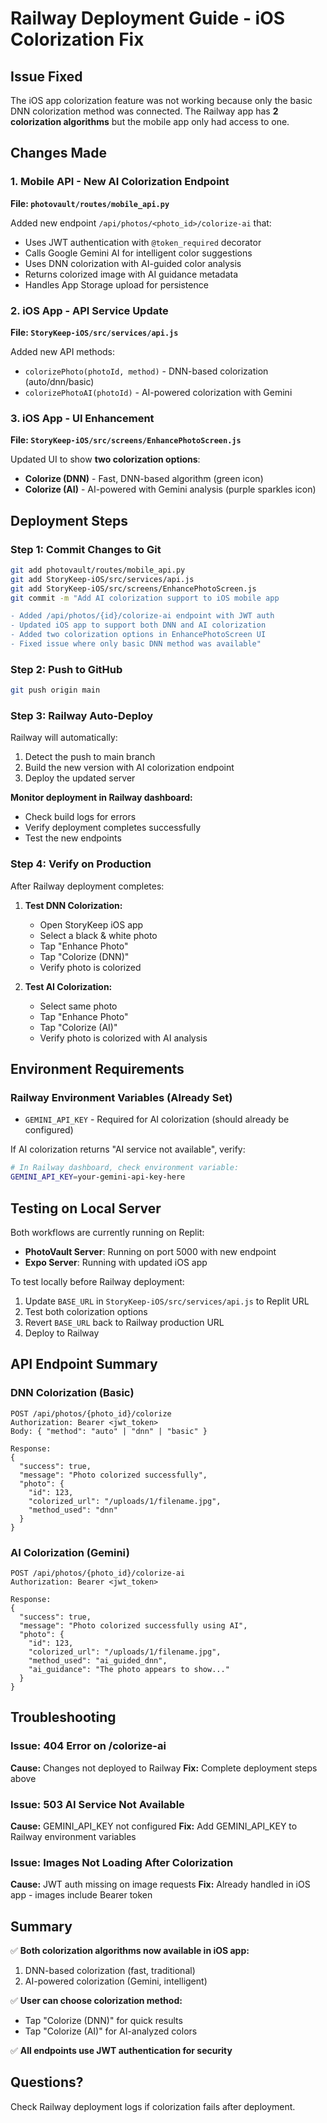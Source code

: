 # Railway Deployment Guide - iOS Colorization Fix

## Issue Fixed
The iOS app colorization feature was not working because only the basic DNN colorization method was connected. The Railway app has **2 colorization algorithms** but the mobile app only had access to one.

## Changes Made

### 1. Mobile API - New AI Colorization Endpoint
**File: `photovault/routes/mobile_api.py`**

Added new endpoint `/api/photos/<photo_id>/colorize-ai` that:
- Uses JWT authentication with `@token_required` decorator
- Calls Google Gemini AI for intelligent color suggestions
- Uses DNN colorization with AI-guided color analysis
- Returns colorized image with AI guidance metadata
- Handles App Storage upload for persistence

### 2. iOS App - API Service Update
**File: `StoryKeep-iOS/src/services/api.js`**

Added new API methods:
- `colorizePhoto(photoId, method)` - DNN-based colorization (auto/dnn/basic)
- `colorizePhotoAI(photoId)` - AI-powered colorization with Gemini

### 3. iOS App - UI Enhancement
**File: `StoryKeep-iOS/src/screens/EnhancePhotoScreen.js`**

Updated UI to show **two colorization options**:
- **Colorize (DNN)** - Fast, DNN-based algorithm (green icon)
- **Colorize (AI)** - AI-powered with Gemini analysis (purple sparkles icon)

## Deployment Steps

### Step 1: Commit Changes to Git
```bash
git add photovault/routes/mobile_api.py
git add StoryKeep-iOS/src/services/api.js
git add StoryKeep-iOS/src/screens/EnhancePhotoScreen.js
git commit -m "Add AI colorization support to iOS mobile app

- Added /api/photos/{id}/colorize-ai endpoint with JWT auth
- Updated iOS app to support both DNN and AI colorization
- Added two colorization options in EnhancePhotoScreen UI
- Fixed issue where only basic DNN method was available"
```

### Step 2: Push to GitHub
```bash
git push origin main
```

### Step 3: Railway Auto-Deploy
Railway will automatically:
1. Detect the push to main branch
2. Build the new version with AI colorization endpoint
3. Deploy the updated server

**Monitor deployment in Railway dashboard:**
- Check build logs for errors
- Verify deployment completes successfully
- Test the new endpoints

### Step 4: Verify on Production
After Railway deployment completes:

1. **Test DNN Colorization:**
   - Open StoryKeep iOS app
   - Select a black & white photo
   - Tap "Enhance Photo"
   - Tap "Colorize (DNN)"
   - Verify photo is colorized

2. **Test AI Colorization:**
   - Select same photo
   - Tap "Enhance Photo"
   - Tap "Colorize (AI)"
   - Verify photo is colorized with AI analysis

## Environment Requirements

### Railway Environment Variables (Already Set)
- `GEMINI_API_KEY` - Required for AI colorization (should already be configured)

If AI colorization returns "AI service not available", verify:
```bash
# In Railway dashboard, check environment variable:
GEMINI_API_KEY=your-gemini-api-key-here
```

## Testing on Local Server

Both workflows are currently running on Replit:
- **PhotoVault Server**: Running on port 5000 with new endpoint
- **Expo Server**: Running with updated iOS app

To test locally before Railway deployment:
1. Update `BASE_URL` in `StoryKeep-iOS/src/services/api.js` to Replit URL
2. Test both colorization options
3. Revert `BASE_URL` back to Railway production URL
4. Deploy to Railway

## API Endpoint Summary

### DNN Colorization (Basic)
```
POST /api/photos/{photo_id}/colorize
Authorization: Bearer <jwt_token>
Body: { "method": "auto" | "dnn" | "basic" }

Response:
{
  "success": true,
  "message": "Photo colorized successfully",
  "photo": {
    "id": 123,
    "colorized_url": "/uploads/1/filename.jpg",
    "method_used": "dnn"
  }
}
```

### AI Colorization (Gemini)
```
POST /api/photos/{photo_id}/colorize-ai
Authorization: Bearer <jwt_token>

Response:
{
  "success": true,
  "message": "Photo colorized successfully using AI",
  "photo": {
    "id": 123,
    "colorized_url": "/uploads/1/filename.jpg",
    "method_used": "ai_guided_dnn",
    "ai_guidance": "The photo appears to show..."
  }
}
```

## Troubleshooting

### Issue: 404 Error on /colorize-ai
**Cause:** Changes not deployed to Railway
**Fix:** Complete deployment steps above

### Issue: 503 AI Service Not Available
**Cause:** GEMINI_API_KEY not configured
**Fix:** Add GEMINI_API_KEY to Railway environment variables

### Issue: Images Not Loading After Colorization
**Cause:** JWT auth missing on image requests
**Fix:** Already handled in iOS app - images include Bearer token

## Summary

✅ **Both colorization algorithms now available in iOS app:**
1. DNN-based colorization (fast, traditional)
2. AI-powered colorization (Gemini, intelligent)

✅ **User can choose colorization method:**
- Tap "Colorize (DNN)" for quick results
- Tap "Colorize (AI)" for AI-analyzed colors

✅ **All endpoints use JWT authentication for security**

## Questions?
Check Railway deployment logs if colorization fails after deployment.
